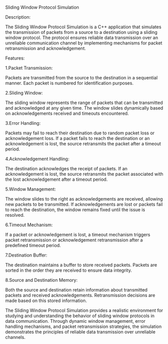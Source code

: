 Sliding Window Protocol Simulation

Description:

The Sliding Window Protocol Simulation is a C++ application that simulates the transmission of packets from a source to a destination using a sliding window protocol. The protocol ensures reliable data transmission over an unreliable communication channel by implementing mechanisms for packet retransmission and acknowledgement.

Features:

1.Packet Transmission:

Packets are transmitted from the source to the destination in a sequential manner.
Each packet is numbered for identification purposes.

2.Sliding Window:

The sliding window represents the range of packets that can be transmitted and acknowledged at any given time.
The window slides dynamically based on acknowledgements received and timeouts encountered.

3.Error Handling:

Packets may fail to reach their destination due to random packet loss or acknowledgement loss.
If a packet fails to reach the destination or an acknowledgement is lost, the source retransmits the packet after a timeout period.

4.Acknowledgement Handling:

The destination acknowledges the receipt of packets.
If an acknowledgement is lost, the source retransmits the packet associated with the lost acknowledgement after a timeout period.

5.Window Management:

The window slides to the right as acknowledgements are received, allowing new packets to be transmitted.
If acknowledgements are lost or packets fail to reach the destination, the window remains fixed until the issue is resolved.

6.Timeout Mechanism:

If a packet or acknowledgement is lost, a timeout mechanism triggers packet retransmission or acknowledgement retransmission after a predefined timeout period.

7.Destination Buffer:

The destination maintains a buffer to store received packets.
Packets are sorted in the order they are received to ensure data integrity.

8.Source and Destination Memory:

Both the source and destination retain information about transmitted packets and received acknowledgements.
Retransmission decisions are made based on this stored information.

The Sliding Window Protocol Simulation provides a realistic environment for studying and understanding the behavior of sliding window protocols in data communication. Through dynamic window management, error handling mechanisms, and packet retransmission strategies, the simulation demonstrates the principles of reliable data transmission over unreliable channels.
